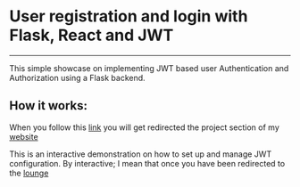 # User registration and login with Flask, React and JWT
___
This simple showcase on implementing JWT based user Authentication and Authorization using a Flask backend.

## How it works:
When you follow this [link](http://localhost:3000) you will get redirected the project section of my [website](https://codewithakay.dev)

This is an interactive demonstration on how to set up and manage JWT configuration.
By interactive; I mean that once you have been redirected to the [lounge](http://loaclhost:3000/lounge)
